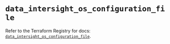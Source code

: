 # `data_intersight_os_configuration_file`

Refer to the Terraform Registry for docs: [`data_intersight_os_configuration_file`](https://registry.terraform.io/providers/ciscodevnet/intersight/1.0.71/docs/data-sources/os_configuration_file).
